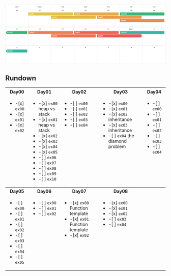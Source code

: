 
![calendar](./Calendar.png)

## Rundown

<table>
  <tr>
      <th>Day00</th>
      <th>Day01</th>
      <th>Day02</th>
      <th>Day03</th>
      <th>Day04</th>
  </tr>
  <tr valign="top">
    <td><ul>
      <li>-[x] <code>ex00</code></li>
      <li>-[x] <code>ex01</code></li>
      <li>-[x] <code>ex02</code></li>
    </ul></td>
    <td><ul>
      <li>-[x] <code>ex00</code> heap vs stack</li>
      <li>-[x] <code>ex01</code> heap vs stack</li>
      <li>-[x] <code>ex02</code></li>
      <li>-[x] <code>ex03</code></li>
      <li>-[x] <code>ex04</code></li>
      <li>-[x] <code>ex05</code></li>
      <li>-[ ] <code>ex06</code></li>
      <li>-[ ] <code>ex07</code></li>
      <li>-[ ] <code>ex08</code></li>
      <li>-[ ] <code>ex09</code></li>
      <li>-[ ] <code>ex10</code></li>
    </ul></td>
    <td><ul>
      <li>-[ ] <code>ex00</code></li>
      <li>-[ ] <code>ex01</code></li>
      <li>-[ ] <code>ex02</code></li>
      <li>-[ ] <code>ex03</code></li>
      <li>-[ ] <code>ex04</code></li>
    </ul></td>
    <td><ul>
      <li>-[x] <code>ex00</code></li>
      <li>-[x] <code>ex01</code></li>
      <li>-[x] <code>ex02</code> inheritance</li>
      <li>-[x] <code>ex03</code> inheritance</li>
      <li>-[ ] <code>ex04</code> the diamond problem</li>
    </ul></td>
    <td><ul>
      <li>-[ ] <code>ex00</code></li>
      <li>-[ ] <code>ex01</code></li>
      <li>-[ ] <code>ex02</code></li>
      <li>-[ ] <code>ex03</code></li>
      <li>-[ ] <code>ex04</code></li>
    </ul></td>
  </tr>
  <tr>
      <th>Day05</th>
      <th>Day06</th>
      <th>Day07</th>
      <th>Day08</th>
      <th></th>
  </tr>
  <tr valign="top">
    <td><ul>
      <li>-[ ] <code>ex00</code></li>
      <li>-[ ] <code>ex01</code></li>
      <li>-[ ] <code>ex02</code></li>
      <li>-[ ] <code>ex03</code></li>
      <li>-[ ] <code>ex04</code></li>
      <li>-[ ] <code>ex05</code></li>
    </ul></td>
    <td><ul>
      <li>-[ ] <code>ex00</code></li>
      <li>-[ ] <code>ex01</code></li>
      <li>-[ ] <code>ex02</code></li>
    </ul></td>
    <td><ul>
      <li>-[x] <code>ex00</code> Function template</li>
      <li>-[x] <code>ex01</code> Function template</li>
      <li>-[x] <code>ex02</code></li>
    </ul></td>
    <td><ul>
      <li>-[x] <code>ex00</code></li>
      <li>-[x] <code>ex01</code></li>
      <li>-[x] <code>ex02</code></li>
      <li>-[ ] <code>ex03</code></li>
      <li>-[ ] <code>ex04</code></li>
    </ul></td>
    <td></td>
  </tr>
</table>
